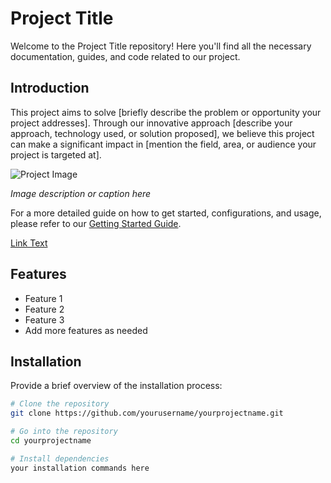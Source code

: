 # Project Title

Welcome to the Project Title repository! Here you'll find all the necessary documentation, guides, and code related to our project.

## Introduction

This project aims to solve [briefly describe the problem or opportunity your project addresses]. Through our innovative approach [describe your approach, technology used, or solution proposed], we believe this project can make a significant impact in [mention the field, area, or audience your project is targeted at].

![Project Image](path/to/image.jpg)

*Image description or caption here*

For a more detailed guide on how to get started, configurations, and usage, please refer to our [Getting Started Guide](GUIDE.md).

[Link Text](vignettes/Example1.md)

## Features

- Feature 1
- Feature 2
- Feature 3
- Add more features as needed

## Installation

Provide a brief overview of the installation process:

```bash
# Clone the repository
git clone https://github.com/yourusername/yourprojectname.git

# Go into the repository
cd yourprojectname

# Install dependencies
your installation commands here



